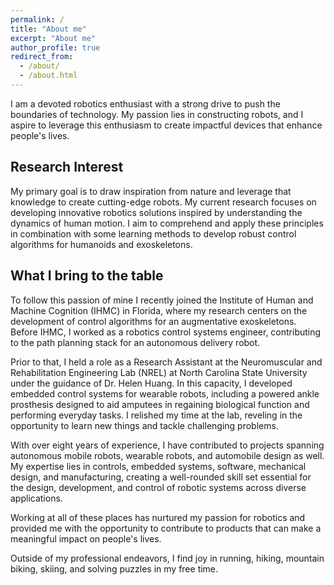 ```yaml
---
permalink: /
title: "About me"
excerpt: "About me"
author_profile: true
redirect_from: 
  - /about/
  - /about.html
---
```


I am a devoted robotics enthusiast with a strong drive to push the boundaries of technology. My passion lies in constructing robots, and I aspire to leverage this enthusiasm to create impactful devices that enhance people's lives.

## Research Interest
My primary goal is to draw inspiration from nature and leverage that knowledge to create cutting-edge robots. My current research focuses on developing innovative robotics solutions inspired by understanding the dynamics of human motion. I aim to comprehend and apply these principles in combination with some learning methods to develop robust control algorithms for humanoids and exoskeletons.

## What I bring to the table

To follow this passion of mine I recently joined the Institute of Human and Machine Cognition (IHMC) in Florida, where my research centers on the development of control algorithms for an augmentative exoskeletons. Before IHMC, I worked as a robotics control systems engineer, contributing to the path planning stack for an autonomous delivery robot. 

Prior to that, I held a role as a Research Assistant at the Neuromuscular and Rehabilitation Engineering Lab (NREL) at North Carolina State University under the guidance of Dr. Helen Huang. In this capacity, I developed embedded control systems for wearable robots, including a powered ankle prosthesis designed to aid amputees in regaining biological function and performing everyday tasks. I relished my time at the lab, reveling in the opportunity to learn new things and tackle challenging problems.

With over eight years of experience, I have contributed to projects spanning autonomous mobile robots, wearable robots, and automobile design as well. My expertise lies in controls, embedded systems, software, mechanical design, and manufacturing, creating a well-rounded skill set essential for the design, development, and control of robotic systems across diverse applications.

Working at all of these places has nurtured my passion for robotics and provided me with the opportunity to contribute to products that can make a meaningful impact on people's lives.

Outside of my professional endeavors, I find joy in running, hiking, mountain biking, skiing, and solving puzzles in my free time.
